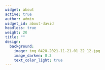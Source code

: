 ```yaml
---
widget: about
active: true
author: admin
widget_id: about-david
headless: true
weight: 20
title: ""
design:
  background:
    image: img_0428-2021-11-21-01_22_12.jpg
    image_darken: 0.3
    text_color_light: true
---
```

